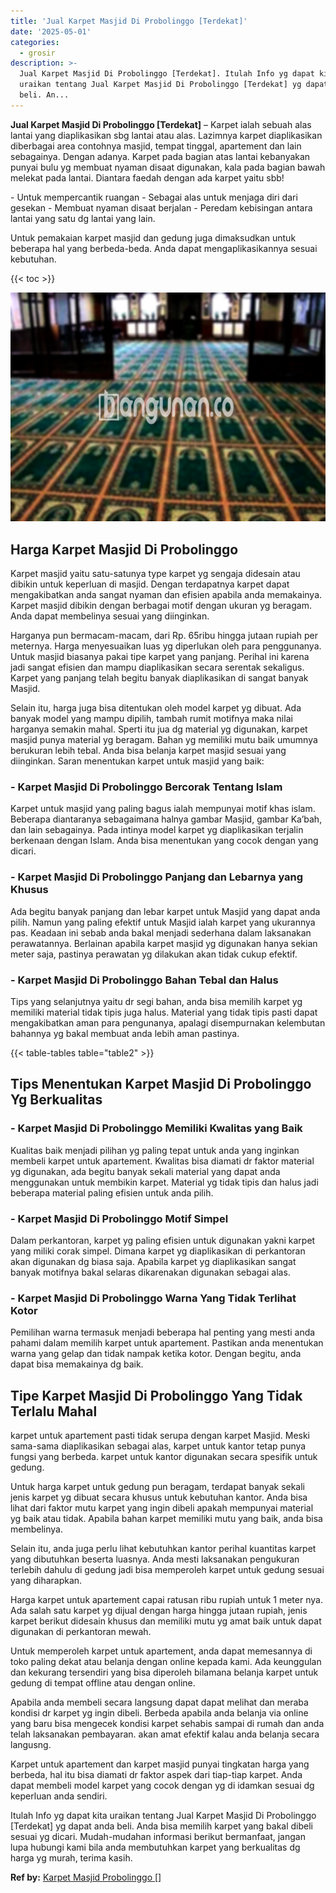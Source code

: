 ```yaml
---
title: 'Jual Karpet Masjid Di Probolinggo [Terdekat]'
date: '2025-05-01'
categories:
  - grosir
description: >-
  Jual Karpet Masjid Di Probolinggo [Terdekat]. Itulah Info yg dapat kita
  uraikan tentang Jual Karpet Masjid Di Probolinggo [Terdekat] yg dapat anda
  beli. An...
---
```


**Jual Karpet Masjid Di Probolinggo \[Terdekat\]** – Karpet ialah sebuah alas lantai yang diaplikasikan sbg lantai atau alas. Lazimnya karpet diaplikasikan diberbagai area contohnya masjid, tempat tinggal, apartement dan lain sebagainya. Dengan adanya. Karpet pada bagian atas lantai kebanyakan punyai bulu yg membuat nyaman disaat digunakan, kala pada bagian bawah melekat pada lantai. Diantara faedah dengan ada karpet yaitu sbb!

\- Untuk mempercantik ruangan - Sebagai alas untuk menjaga diri dari gesekan - Membuat nyaman disaat berjalan - Peredam kebisingan antara lantai yang satu dg lantai yang lain.

Untuk pemakaian karpet masjid dan gedung juga dimaksudkan untuk beberapa hal yang berbeda-beda. Anda dapat mengaplikasikannya sesuai kebutuhan.

{{< toc >}}

![Jual Karpet Masjid Di Probolinggo [Terdekat]](/images/grosir-karpet-murah-62.png)

## Harga Karpet Masjid Di Probolinggo

Karpet masjid yaitu satu-satunya type karpet yg sengaja didesain atau dibikin untuk keperluan di masjid. Dengan terdapatnya karpet dapat mengakibatkan anda sangat nyaman dan efisien apabila anda memakainya. Karpet masjid dibikin dengan berbagai motif dengan ukuran yg beragam. Anda dapat membelinya sesuai yang diinginkan.

Harganya pun bermacam-macam, dari Rp. 65ribu hingga jutaan rupiah per meternya. Harga menyesuaikan luas yg diperlukan oleh para penggunanya. Untuk masjid biasanya pakai tipe karpet yang panjang. Perihal ini karena jadi sangat efisien dan mampu diaplikasikan secara serentak sekaligus. Karpet yang panjang telah begitu banyak diaplikasikan di sangat banyak Masjid.

Selain itu, harga juga bisa ditentukan oleh model karpet yg dibuat. Ada banyak model yang mampu dipilih, tambah rumit motifnya maka nilai harganya semakin mahal. Sperti itu jua dg material yg digunakan, karpet masjid punya material yg beragam. Bahan yg memiliki mutu baik umumnya berukuran lebih tebal. Anda bisa belanja karpet masjid sesuai yang diinginkan. Saran menentukan karpet untuk masjid yang baik:

### \- Karpet Masjid Di Probolinggo Bercorak Tentang Islam

Karpet untuk masjid yang paling bagus ialah mempunyai motif khas islam. Beberapa diantaranya sebagaimana halnya gambar Masjid, gambar Ka’bah, dan lain sebagainya. Pada intinya model karpet yg diaplikasikan terjalin berkenaan dengan Islam. Anda bisa menentukan yang cocok dengan yang dicari.

### \- Karpet Masjid Di Probolinggo Panjang dan Lebarnya yang Khusus

Ada begitu banyak panjang dan lebar karpet untuk Masjid yang dapat anda pilih. Namun yang paling efektif untuk Masjid ialah karpet yang ukurannya pas. Keadaan ini sebab anda bakal menjadi sederhana dalam laksanakan perawatannya. Berlainan apabila karpet masjid yg digunakan hanya sekian meter saja, pastinya perawatan yg dilakukan akan tidak cukup efektif.

### \- Karpet Masjid Di Probolinggo Bahan Tebal dan Halus

Tips yang selanjutnya yaitu dr segi bahan, anda bisa memilih karpet yg memiliki material tidak tipis juga halus. Material yang tidak tipis pasti dapat mengakibatkan aman para pengunanya, apalagi disempurnakan kelembutan bahannya yg bakal membuat anda lebih aman pastinya.

{{< table-tables table="table2" >}}

## Tips Menentukan Karpet Masjid Di Probolinggo Yg Berkualitas

### \- Karpet Masjid Di Probolinggo Memiliki Kwalitas yang Baik

Kualitas baik menjadi pilihan yg paling tepat untuk anda yang inginkan membeli karpet untuk apartement. Kwalitas bisa diamati dr faktor material yg digunakan, ada begitu banyak sekali material yang dapat anda menggunakan untuk membikin karpet. Material yg tidak tipis dan halus jadi beberapa material paling efisien untuk anda pilih.

### \- Karpet Masjid Di Probolinggo Motif Simpel

Dalam perkantoran, karpet yg paling efisien untuk digunakan yakni karpet yang miliki corak simpel. Dimana karpet yg diaplikasikan di perkantoran akan digunakan dg biasa saja. Apabila karpet yg diaplikasikan sangat banyak motifnya bakal selaras dikarenakan digunakan sebagai alas.

### \- Karpet Masjid Di Probolinggo Warna Yang Tidak Terlihat Kotor

Pemilihan warna termasuk menjadi beberapa hal penting yang mesti anda pahami dalam memilih karpet untuk apartement. Pastikan anda menentukan warna yang gelap dan tidak nampak ketika kotor. Dengan begitu, anda dapat bisa memakainya dg baik.

## Tipe Karpet Masjid Di Probolinggo Yang Tidak Terlalu Mahal

karpet untuk apartement pasti tidak serupa dengan karpet Masjid. Meski sama-sama diaplikasikan sebagai alas, karpet untuk kantor tetap punya fungsi yang berbeda. karpet untuk kantor digunakan secara spesifik untuk gedung.

Untuk harga karpet untuk gedung pun beragam, terdapat banyak sekali jenis karpet yg dibuat secara khusus untuk kebutuhan kantor. Anda bisa lihat dari faktor mutu karpet yang ingin dibeli apakah mempunyai material yg baik atau tidak. Apabila bahan karpet memiliki mutu yang baik, anda bisa membelinya.

Selain itu, anda juga perlu lihat kebutuhkan kantor perihal kuantitas karpet yang dibutuhkan beserta luasnya. Anda mesti laksanakan pengukuran terlebih dahulu di gedung jadi bisa memperoleh karpet untuk gedung sesuai yang diharapkan.

Harga karpet untuk apartement capai ratusan ribu rupiah untuk 1 meter nya. Ada salah satu karpet yg dijual dengan harga hingga jutaan rupiah, jenis karpet berikut didesain khusus dan memiliki mutu yg amat baik untuk dapat digunakan di perkantoran mewah.

Untuk memperoleh karpet untuk apartement, anda dapat memesannya di toko paling dekat atau belanja dengan online kepada kami. Ada keunggulan dan kekurang tersendiri yang bisa diperoleh bilamana belanja karpet untuk gedung di tempat offline atau dengan online.

Apabila anda membeli secara langsung dapat dapat melihat dan meraba kondisi dr karpet yg ingin dibeli. Berbeda apabila anda belanja via online yang baru bisa mengecek kondisi karpet sehabis sampai di rumah dan anda telah laksanakan pembayaran. akan amat efektif kalau anda belanja secara langusng.

Karpet untuk apartement dan karpet masjid punyai tingkatan harga yang berbeda, hal itu bisa diamati dr faktor aspek dari tiap-tiap karpet. Anda dapat membeli model karpet yang cocok dengan yg di idamkan sesuai dg keperluan anda sendiri.

Itulah Info yg dapat kita uraikan tentang Jual Karpet Masjid Di Probolinggo \[Terdekat\] yg dapat anda beli. Anda bisa memilih karpet yang bakal dibeli sesuai yg dicari. Mudah-mudahan informasi berikut bermanfaat, jangan lupa hubungi kami bila anda membutuhkan karpet yang berkualitas dg harga yg murah, terima kasih.

**Ref by:**  [Karpet Masjid Probolinggo []](https://id.wikipedia.org/wiki/Karpet)
